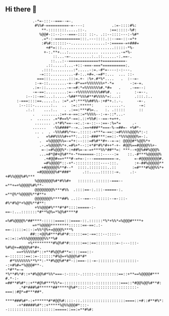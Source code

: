 ## Hi there 👋                                                                
                .-*=-:::--===--=-.                                              
                 #%%#-==========-=----:            .:=-::::#%:                  
                    **-::::::::.....::-.          :==:::::-%#:                  
                   %@@#-::--:---===-:::: ::-. .::--::::---:-%#*                 
                    .=*-:-===========:::.---::::.::--==-::-=*+                  
                    :#%#:::::::--...............:-:=====-=+###=                 
                      +#*=:::.......................:::::-*%-                   
                     +-:.**+...:............. .........-=*%-                    
                         ::...-=-.........:..::......-:.==-.                    
                        ::...:--=============++==========-                      
                      .::.....:...-+::-===-===*==========:.                     
                    .::::.........:*.....-:=.-#*=----:-:---.                    
                   -=:::..........-#-:..+#=.-=#*:...  ... ::-                   
                  ===:::........:::=.+- :%+.#*%*....   .  :--=-                 
                 :-=-::........-=--#*==+%%%%%%%+*-*=       -:=-=.               
                .:=-::.........-=-=#:*=%%%%%%%#.*#=   .    .-==--:              
                -=-==:.........:=--+%%%%%%%%%%##%#.  ..      :-=--.             
             :--::-==:...:.....-%##**%%%#**#%%%%*=:...:      .:::.:..           
         :-===::::==.....:.. :=*.=*:***%%##%%-:+#*+.:.-.      -=-.              
          :--:::-.......:..  ..  :=::*****:     .......-.      -=:              
             .:.:    ...:..   . .:==:***#%=..   :. .:::::      ::               
                .   ........:=+-=-==::=*%%%%--:-=-::*...-                       
               .  ...... .=*#==%*-==:.::+%%#:--==-+=++.                         
                 ....... .+*#%*==--=:.:-=-::--:==-:%=*=     .-                  
                ......   -%%####*--=..:==+###**===-%-=##=- +%#*-                
                 .. .  . -%%%##%*+=-.:::::-+***=-==::=#%%%%@@@%*:-:             
                  .   =%##%%%%#++**:..:::-###***:==::-*%%%@@@@%=-:.             
                   .  =%@@@@%%=-=*+:--:::=#%#**#+--=-=: @@@@#*%@@%*+            
                   .-.=%@@@@%*+.=#%+*--::+*#*#%*#++*-+- #@@%==#@@@@%%+-         
                    =-:=#%@@@%*-:+##%=-=-=+***%%*##**=: ***--+@@%##%@@@%        
                   ...=#*@#+@%#**+-*+======-:::-----:=    ::.-#***%@@@@@%       
                     .+#@@#==+***#-=+=-:---=========-=.      =-#@@@@@@@@#.      
                     =#%@@@@*::-+*-:::::::::::----:::.       :+-##%@@@@@**      
                    +#@@@@@%**#--*  ::::.::::::::..::       :=#***#%@@%%*+      
                  =#@@@@@@%#*###*     .::.....::::::-=.    .:-+#%%@@@%#%***     
                 %@@@@@@@%#*#%%#+   :::::::.::::::-===--  =**+=+%@@@@%#%**-     
                 @@@@@@@@%***#%%  .::::==-:.:::-=====-:.  =**@%*%@@@@%**#**+    
                 @@@@@@@%****##% ..::--==---::::::--=-:::-#%*#%@*+%@@%**#**:    
                 +%%@@@#%***#*#*::::=====-:-==-:...:::::::*#**%@%=*%@%#****#    
                =%#%@@@@%*##****-:::::====:::====-::.::::::*%*+%%*=%@@@#****+   
                =+*%@@@@********::::::==-==:.:-==-:::::=::-:=%%*@%+=@@@@%***%   
               ##::+@@%#***#%#*#::::::==:-==:::--::::--=::=::=%%%@@@@@@@%%**%#  
              +%*********#%@%#*#::::::==::==:::::::::=-:---:::-%#%@+=#@@@%#*#+. 
         ==+%%%%%#*::+**#%@@%#**=::::===::-=-:::::::==::=-::::::*#%@=+%@@@%#*#* 
      #*%%%%%%%**%**:-**#%@@%#*#*-::===-::-=-:::::::-:::::::::--:+#%#=*%@@@#**-.
    -*#**=-= *%**#%*#::+*#%@@%#*%%*===-:-::::-.:::::-::::::::::==::+**==%@@@@#***
    #.*-:- =##**#%#*::+**#@%#***%%*=-:::::::::::::-:::::::::::===::*#@@%@@%#**#:
          .*#*###%#******##*****@%#*::::-:::::::::::::::::::::-===::#@*=#***##*.
          ****###%#*-:+******#*#@@%#::::-::.:::::::::::::::::::====::+#::#**#%*:
         -+*#####%#*::+*****%@%%@@@#*:::--:::::::::::::::::::::=====::==:=**#%#:
